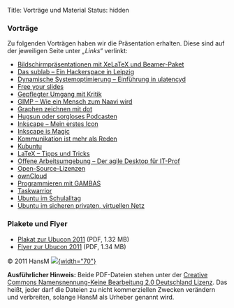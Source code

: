 Title: Vorträge und Material
Status: hidden

### Vorträge

Zu folgenden Vorträgen haben wir die Präsentation erhalten. Diese sind
auf der jeweiligen Seite unter *„Links“* verlinkt:

-   [Bildschirmpräsentationen mit XeLaTeX und
    Beamer-Paket](http://www.ubucon.de/2011/programm/bildschirmpraesentationen_mit_xelatex)
-   [Das sublab – Ein Hackerspace in
    Leipzig](http://www.ubucon.de/2011/programm/das_sublab)
-   [Dynamische Systemoptimierung – Einführung in
    ulatencyd](http://www.ubucon.de/2011/programm/dynamische_systemoptimierung)
-   [Free your
    slides](http://www.ubucon.de/2011/programm/free_your_slides)
-   [Gepflegter Umgang mit
    Kritik](http://www.ubucon.de/2011/programm/menschen_reden_anders_als_maschinen)
-   [GIMP – Wie ein Mensch zum Naavi
    wird](http://www.ubucon.de/2011/programm/gimp_wie_ein_mensch_zum_naavi_wird)
-   [Graphen zeichnen mit
    dot](http://www.ubucon.de/2011/programm/graphen_zeichnen_mit_dot)
-   [Hugsun oder sorgloses
    Podcasten](http://www.ubucon.de/2011/programm/hugsun_oder_sorgloses_podcasten)
-   [Inkscape – Mein erstes
    Icon](http://www.ubucon.de/2011/programm/inkscape_mein_erstes_icon)
-   [Inkscape is
    Magic](http://www.ubucon.de/2011/programm/inkscape_is_magic)
-   [Kommunikation ist mehr als
    Reden](http://www.ubucon.de/2011/programm/du_verstehst_mich_nicht)
-   [Kubuntu](http://www.ubucon.de/2011/programm/kubuntu)
-   [LaTeX – Tipps und
    Tricks](http://www.ubucon.de/2011/programm/latex_tipps_und_tricks)
-   [Offene Arbeitsumgebung – Der agile Desktop für
    IT-Prof](http://www.ubucon.de/2011/programm/offene_arbeitsumgebung)
-   [Open-Source-Lizenzen](http://www.ubucon.de/2011/programm/open_source_lizenzen)
-   [ownCloud](http://www.ubucon.de/2011/programm/owncloud)
-   [Programmieren mit
    GAMBAS](http://www.ubucon.de/2011/programm/programmieren_mit_gambas)
-   [Taskwarrior](http://www.ubucon.de/2011/programm/taskwarrior)
-   [Ubuntu im
    Schulalltag](http://www.ubucon.de/2011/programm/ubuntu_im_schulalltag)
-   [Ubuntu im sicheren privaten, virtuellen
    Netz](http://www.ubucon.de/2011/programm/ubuntu_im_sicheren_privaten_virtuellen_netz)

### Plakete und Flyer

 * [Plakat zur Ubucon
2011](/sites/ubucon.de/files/Ubucon_Plakat_A1_2011_pdfx3_1.pdf) (PDF,
1.32 MB)
 * [Flyer zur Ubucon
2011](/sites/ubucon.de/files/ubucon_flyer_2011_pdfx3_1.pdf) (PDF, 1.34
MB)

© 2011 HansM
[![](http://i.creativecommons.org/l/by-nc-sa/2.0/de/88x31.png){width="70"}](http://creativecommons.org/licenses/by-nc-sa/2.0/de/deed.de)

**Ausführlicher Hinweis:** Beide PDF-Dateien stehen unter der [Creative
Commons Namensnennung-Keine Bearbeitung 2.0 Deutschland
Lizenz](http://creativecommons.org/licenses/by-nc-sa/2.0/de/deed.de).
Das heißt, jeder darf die Dateien zu nicht kommerziellen Zwecken
verändern und verbreiten, solange HansM als Urheber genannt wird.

